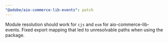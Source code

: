 ```yaml
---
"@adobe/aio-commerce-lib-events": patch
---
```


Module resolution should work for `cjs` and `esm` for aio-commerce-lib-events. Fixed export mapping that led to unresolvable paths when using the package.

